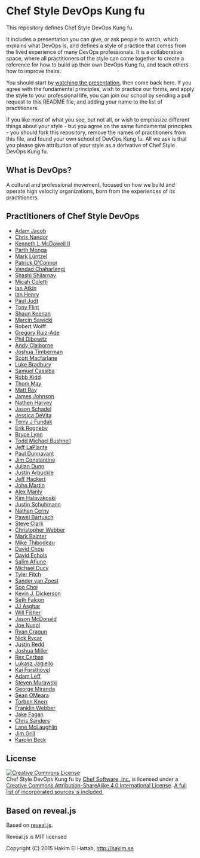 # Chef Style DevOps Kung fu

This repository defines Chef Style DevOps Kung fu.

It includes a presentation you can give, or ask people to watch, which explains
what DevOps is, and defines a style of practice that comes from the lived
experience of many DevOps professionals. It is a collaborative space, where all
practitioners of the style can come together to create a reference for how to
build up their own DevOps Kung fu, and teach others how to improve theirs.

You should start by [watching the presentation](https://www.youtube.com/watch?v=_DEToXsgrPc), then come back here. If you agree
with the fundamental principles, wish to practice our forms, and apply the style
to your professional life, you can join our school by sending a pull request to
this README file, and adding your name to the list of practitioners.

If you like most of what you see, but not all, or wish to emphasize different
things about your style - but you agree on the same fundamental principles - you
should fork this repository, remove the names of practitioners from this file,
and found your own school of DevOps Kung fu. All we ask is that you please give
attribution of your style as a derivative of Chef Style DevOps Kung fu.

## What is DevOps?

A cultural and professional movement, focused on how we build and operate high
velocity organizations, born from the experiences of its practitioners.

## Practitioners of Chef Style DevOps

* [Adam Jacob](http://chef.io)
* [Chris Nandor](http://pudge.net/)
* [Kenneth L McDowell II](https://github.com/kmcdowell85)
* [Parth Monga](https://github.com/Parthmonga)
* [Mark Lüntzel](https://github.com/luntzel)
* [Patrick O'Connor](http://github.com/dontrebootme)
* [Vandad Chaharlengi](https://github.com/vandadck)
* [Shashi Shilarnav](https://github.com/shashirsa)
* [Micah Coletti](http://ancestry.com)
* [Ian Atkin](https://versal.com)
* [Ian Henry](http://geekblood.com)
* [Paul Judt](http://www.shopatron.com)
* [Tony Flint](http://nefario.us)
* [Shaun Keenan](http://skeenan.net)
* [Marcin Sawicki](https://github.com/odcinek)
* Robert Wolff
* [Gregory Ruiz-Ade](https://github.com/gkra)
* [Phil Dibowitz](http://github.com/jaymzh)
* [Andy Claiborne](http://github.com/veloandy)
* [Joshua Timberman](https://github.com/jtimberman)
* [Scott Macfarlane](https://github.com/smacfarlane)
* [Luke Bradbury](https://github.com/hanskreuger)
* [Samuel Cassiba](http://github.com/scassiba)
* [Robb Kidd](http://github.com/robbkidd)
* [Thom May](https://github.com/thommay)
* [Matt Ray](http://github.com/mattray)
* [James Johnson](http://github.com/jcejohnson)
* [Nathen Harvey](http://github.com/nathenharvey)
* [Jason Schadel](http://github.com/wyrdvans)
* [Jessica DeVita](http://github.com/ubergeekgirl)
* [Terry J Fundak](http://github.com/tjsoftworks)
* [Erik Rogneby](http://github.com/err0)
* [Bryce Lynn](http://github.com/bignastybryce)
* [Todd Michael Bushnell](http://github.com/toddmichael)
* [Jeff LaPlante](http://github.com/jefflaplante)
* [Paul Dunnavant](http://github.com/pdunnavant)
* [Jim Constantine](http://github.com/jaconstantine)
* [Julian Dunn](http://github.com/juliandunn)
* [Justin Arbuckle](http://github.com/dromologue)
* [Jeff Hackert](https://github.com/jchackert)
* [John Martin](http://github.com/tekbuddha)
* [Alex Manly](http://github.com/alexmanly)
* [Kim Halavakoski](http://github.com/khalavak)
* [Justin Schuhmann](https://github.com/EasyAsABC123)
* [Nathan Cerny](https://github.com/ncerny/)
* [Pawel Bartusch](http://twitter.com/pbartusch)
* [Steve Clark](http://github.com/sclark007)
* [Christopher Webber](https://github.com/cwebberOps)
* [Mark Bainter](http://github.com/mbainter)
* [Mike Thibodeau](http://github.com/MikeTLive)
* [David Chou](https://twitter.com/iamdavidschou)
* [David Echols](http://github.com/echohack)
* [Salim Afiune](http://github.com/afiune)
* [Michael Ducy](https://twitter.com/mfdii)
* [Tyler Fitch](https://github.com/tfitch)
* [Sander van Zoest](https://github.com/svanzoest)
* [Soo Choi](https://github.com/soosiechoi)
* [Kevin J. Dickerson](http://github.com/kevindickerson)
* [Seth Falcon](https://github.com/seth)
* [JJ Asghar](https://github.com/jjasghar)
* [Will Fisher](https://github.com/teknofire)
* [Jason McDonald](https://github.com/hamburglar)
* [Joe Nuspl](http://github.com/nvwls)
* [Ryan Cragun](https://github.com/ryancragun)
* [Nick Rycar](https://github.com/ChefRycar)
* [Justin Redd](https://twitter.com/justinredd)
* [Joshua Miller](https://github.com/jassinpain)
* [Rex Cerbas](https://github.com/rx007)
* [Lukasz Jagiello](https://github.com/ljagiello)
* [Kai Forsthövel](https://github.com/kforsthoevel)
* [Adam Leff](https://github.com/adamleff)
* [Steven Murawski](https://github.com/smurawski)
* [George Miranda](https://github.com/gmiranda23)
* [Sean OMeara](https://github.com/someara)
* [Torben Knerr](https://github.com/tknerr)
* [Franklin Webber](https://github.com/burtlo)
* [Jake Fagan](https://github.com/jakef)
* [Chris Sanders](https://github.com/chris-sanders-dot-org)
* [Lane McLaughlin](https://github.com/spacattac)
* [Jim Grill](https://github.com/jgrill)
* [Karolin Beck](https://github.com/karobeck)

## License

<a rel="license" href="http://creativecommons.org/licenses/by-sa/4.0/"><img alt="Creative Commons License" style="border-width:0" src="https://i.creativecommons.org/l/by-sa/4.0/88x31.png" /></a><br /><span xmlns:dct="http://purl.org/dc/terms/" property="dct:title">Chef Style DevOps Kung fu</span> by <a xmlns:cc="http://creativecommons.org/ns#" href="http://chef.io" property="cc:attributionName" rel="cc:attributionURL">Chef Software, Inc.</a> is licensed under a <a rel="license" href="http://creativecommons.org/licenses/by-sa/4.0/">Creative Commons Attribution-ShareAlike 4.0 International License</a>. <a href="attribution.html">A full list of incorporated sources is included.</a>

## Based on reveal.js

Based on [reveal.js](http://lab.hakim.se/reveal-js).

Reveal.js is MIT licensed

Copyright (C) 2015 Hakim El Hattab, http://hakim.se
